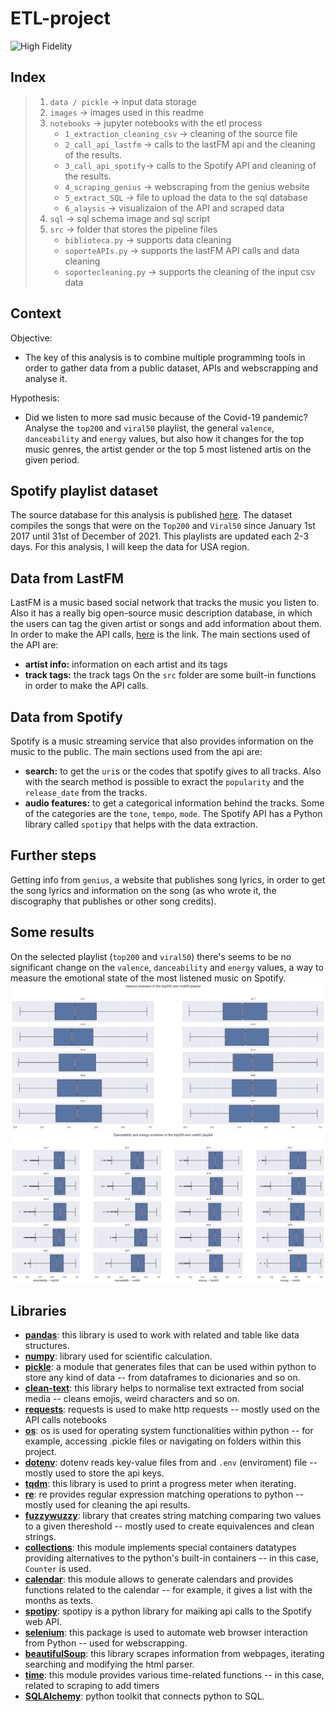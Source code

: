 # ETL-project

![High Fidelity](https://64.media.tumblr.com/da7235613f6fe6292360d74d410ece3b/01bebaf99b141ae6-a4/s500x750/1070b19f89a4cc2c1b3420495fb027fcfb1acc9f.gif)
<!-- “What came first, the music or the misery? People worry about kids playing with guns, or watching violent videos, that some sort of culture of violence will take them over. Nobody worries about kids listening to thousands, literally thousands of songs about heartbreak, rejection, pain, misery and loss. Did I listen to pop music because I was miserable? Or was I miserable because I listened to pop music?"-->

## Index

> 1. `data / pickle` -> input data storage
> 2. `images` -> images used in this readme
> 3. `notebooks` -> jupyter notebooks with the etl process
>       - `1_extraction_cleaning_csv` -> cleaning of the source file
>       - `2_call_api_lastfm` -> calls to the lastFM api and the cleaning of the results.
>       - `3_call_api_spotify`-> calls to the Spotify API and cleaning of the results.
>       - `4_scraping_genius` -> webscraping from the genius website
>       - `5_extract_SQL` -> file to upload the data to the sql database
>       - `6_alaysis` -> visualizaion of the API and scraped data
> 4. `sql` -> sql schema image and sql script
> 5. `src` -> folder that stores the pipeline files
>       - `biblioteca.py` -> supports data cleaning
>       - `soporteAPIs.py` -> supports the lastFM API calls and data cleaning
>       - `soportecleaning.py` -> supports the cleaning of the input csv data

## Context

Objective: 
- The key of this analysis is to combine multiple programming tools in order to gather data from a public dataset, APIs and webscrapping and analyse it.

Hypothesis:
- Did we listen to more sad music because of the Covid-19 pandemic? Analyse the `top200` and `viral50` playlist, the general `valence`, `danceability` and `energy` values, but also how it changes for the top music genres, the artist gender or the top 5 most listened artis on the given period. 

## Spotify playlist dataset 

The source database for this analysis is published [here](https://www.kaggle.com/datasets/dhruvildave/spotify-charts). The dataset compiles the songs that were on the `Top200` and `Viral50` since January 1st 2017 until 31st of December of 2021. This playlists are updated each 2-3 days. For this analysis, I will keep the data for USA region.

## Data from LastFM 

LastFM is a music based social network that tracks the music you listen to. Also it has a really big open-source music description database, in which the users can tag the given artist or songs and add information about them. In order to make the API calls, [here](https://ws.audioscrobbler.com/2.0/) is the link. The main sections used of the API are:
- **artist info:** information on each artist and its tags
- **track tags:** the track tags
On the `src` folder are some built-in functions in order to make the API calls.

## Data from Spotify

Spotify is a music streaming service that also provides information on the music to the public.
The main sections used from the api are:
- **search:** to get the `uri`s or the codes that spotify gives to all tracks. Also with the search method is possible to exract the `popularity` and the `release_date` from the tracks.
- **audio features:** to get a categorical information behind the tracks. Some of the categories are the `tone`, `tempo`, `mode`.
The Spotify API has a Python library called `spotipy` that helps with the data extraction.

## Further steps

Getting info from `genius`, a website that publishes song lyrics, in order to get the song lyrics and information on the song (as who wrote it, the discography that publishes or other song credits).

## Some results

On the selected playlist (`top200` and `viral50`) there's seems to be no significant change on the `valence`, `danceability` and `energy` values, a way to measure the emotional state of the most listened music on Spotify.
![valence result for the whole items from the top200 and viral50 playlists](https://github.com/annassanchez/ETL_project/blob/main/images/valence.png)
![energy and danceability result for the whole items from the top200 and viral50 playlists ](https://github.com/annassanchez/ETL_project/blob/main/images/danceability_energy.png)

## Libraries

- [**pandas**](https://pypi.org/project/pandas/): this library is used to work with related and table like data structures.
- [**numpy**](https://pypi.org/project/numpy/): library used for scientific calculation.
- [**pickle**](https://docs.python.org/3/library/pickle.html): a module that generates files that can be used within python to store any kind of data -- from dataframes to dicionaries and so on.
- [**clean-text**](https://pypi.org/project/clean-text/): this library helps to normalise text extracted from social media -- cleans emojis, weird characters and so on.
- [**requests**](https://pypi.org/project/requests/): requests is used to make http requests -- mostly used on the API calls notebooks
- [**os**](https://docs.python.org/es/3.10/library/os.html): os is used for operating system functionalities within python -- for example, accessing .pickle files or navigating on folders within this project.
- [**dotenv**](https://pypi.org/project/python-dotenv/): dotenv reads key-value files from and `.env` (enviroment) file -- mostly used to store the api keys.
- [**tqdm**](https://pypi.org/project/tqdm/): this library is used to print a progress meter when iterating.
- [**re**](https://docs.python.org/3/library/re.html): re provides regular expression matching operations to python -- mostly used for cleaning the api results.
- [**fuzzywuzzy**](https://pypi.org/project/fuzzywuzzy/): library that creates string matching comparing two values to a given thereshold -- mostly used to create equivalences and clean strings.
- [**collections**](https://docs.python.org/3/library/collections.html): this module implements special containers datatypes providing alternatives to the python's built-in containers -- in this case, `Counter` is used.
- [**calendar**](https://docs.python.org/3/library/calendar.html): this module allows to generate calendars and provides functions related to the calendar -- for example, it gives a list with the months as texts.
- [**spotipy**](https://spotipy.readthedocs.io/en/2.22.0/): spotipy is a python library for maiking api calls to the Spotify web API.
- [**selenium**](https://pypi.org/project/selenium/): this package is used to automate web browser interaction from Python -- used for webscrapping.
- [**beautifulSoup**](https://pypi.org/project/beautifulsoup4/): this library scrapes information from webpages, iterating searching and modifying the html parser.
- [**time**](https://docs.python.org/3/library/time.html): this module provides various time-related functions -- in this case, related to scraping to add timers
- [**SQLAlchemy**](https://pypi.org/project/SQLAlchemy/): python toolkit that connects python to SQL.

<!--Se extrae la siguiente información:
- información de los géneros musicales de las canciones
- información de los génmeros musicales de los artistas
- información sobre los artistas
- información sobre las canciones seleccionadas
    - duración en ms
    - duración en minutos
    - nivel de acústica
    - nivel de energía
    - nivel de instrumentalidad
    - tono de las canciones
    - como de en directo es la grabación
    - nivel de sonido (en dbs)
    - modo (si es mayor/menor)
    - cantidad de "discurso" que hay en un tema -> es decir, si se trata de una pista hablada, recitada...
    - tempo de la cación en bpms
    - valence, una forma de valorar como de positivas son las canciones (cuanto mejor mayor de valence que tengan) o negativas (valor de valence más bajo)
- se extraen las letras
- se analiza el significado de las letras
- se extrae la fecha de publicación de las canciones

El objetivo de este análisis es extraer la información de la lista de los más escuchados. 
- ver los artistas más escuchados por cantidad de streams.
- los géneros más populares por cantidad de streams.
- recorrido de los artistas más escuchados en las listas.
- ver cuales son los géneros más escuchados.
- ver como evoluciona una canción en el top200 a lo largo del tiempo-->
